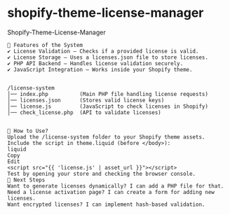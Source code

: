 # shopify-theme-license-manager
Shopify-Theme-License-Manager

    🔹 Features of the System
    ✔ License Validation – Checks if a provided license is valid.
    ✔ License Storage – Uses a licenses.json file to store licenses.
    ✔ PHP API Backend – Handles license validation securely.
    ✔ JavaScript Integration – Works inside your Shopify theme.


    /license-system
    │── index.php          (Main PHP file handling license requests)
    │── licenses.json      (Stores valid license keys)
    │── license.js         (JavaScript to check licenses in Shopify)
    │── check_license.php  (API to validate licenses)


    🔹 How to Use?
    Upload the /license-system folder to your Shopify theme assets.
    Include the script in theme.liquid (before </body>):
    liquid
    Copy
    Edit
    <script src="{{ 'license.js' | asset_url }}"></script>
    Test by opening your store and checking the browser console.
    🔹 Next Steps
    Want to generate licenses dynamically? I can add a PHP file for that.
    Need a license activation page? I can create a form for adding new licenses.
    Want encrypted licenses? I can implement hash-based validation.
